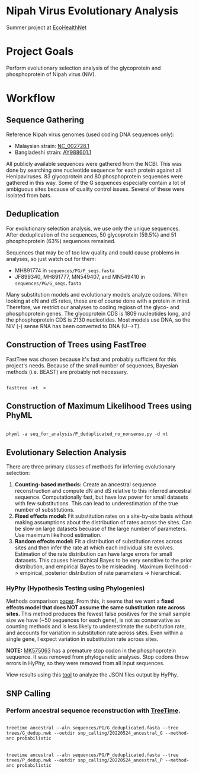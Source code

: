 # Nipah Virus Evolutionary Analysis

Summer project at <a href="https://www.ecohealthalliance.org/program/ecohealthnet" target="_blank">EcoHealthNet</a>

# Project Goals

Perform evolutionary selection analysis of the glycoprotein and phosphoprotein of Nipah virus (NiV). 

# Workflow

## Sequence Gathering

Reference Nipah virus genomes (used coding DNA sequences only):

<ul>
  <li>Malaysian strain: <a href="https://www.ncbi.nlm.nih.gov/nuccore/NC_002728.1" target="_blank">NC_002728.1</a></li>
  <li>Bangladeshi strain: <a href="https://www.ncbi.nlm.nih.gov/nuccore/AY988601.1" target="_blank">AY988601.1</a></li>
</ul>

All publicly available sequences were gathered from the NCBI. This was done by searching one nucleotide sequence for each protein against all Henipaviruses. 83 glycoprotein and 80 phosphoprotein sequences were gathered in this way. Some of the G sequences especially contain a lot of ambiguous sites because of quality control issues. Several of these were isolated from bats.

<!-- After removing extremely low-quality sequences (too many ambiguous nucleotides due to quality control issues, prevents alignment to the reference sequences), there were 79 glycoprotein and 79 phosphoprotein sequences (76/79 are from the same isolates).
 -->
 
## Deduplication

For evolutionary selection analysis, we use only the unique sequences. After deduplication of the sequences, 50 glycoprotein (59.5%) and 51 phosphoprotein (63%) sequences remained. 

Sequences that may be of too low quality and could cause problems in analyses, so just watch out for them:

<ul>
  <li>MH891774 in <code>sequences/PG/P_seqs.fasta</code></li>
  <li>JF899340, MH891777, MN549407, and MN549410 in <code>sequences/PG/G_seqs.fasta</code></li>
</ul>

Many substitution models and evolutionary models analyze codons. When looking at dN and dS rates, these are of course done with a protein in mind. Therefore, we restrict our analyses to coding regiosn of the glyco- and phosphoprotein genes. The glycoprotein CDS is 1809 nucleotides long, and the phosphoprotein CDS is 2130 nucleotides. Most models use DNA, so the NiV (-) sense RNA has been converted to DNA (U-->T). 

## Construction of Trees using FastTree

FastTree was chosen because it's fast and probably sufficient for this project's needs. Because of the small number of sequences, Bayesian methods (i.e. BEAST) are probably not necessary. 

<code>
fasttree -nt <seq_file.fasta> > <tree_file.nwk>
</code>

## Construction of Maximum Likelihood Trees using PhyML

<code>
phyml -a seq_for_analysis/P_deduplicated_no_nonsense.py -d nt
</code>

## Evolutionary Selection Analysis

There are three primary classes of methods for inferring evolutionary selection:

1. <b>Counting-based methods:</b> Create an ancestral sequence reconstruction and compute dN and dS relative to this inferred ancestral sequence. Computationally fast, but have low power for small datasets with few substitutions. This can lead to underestimation of the true number of substitutions.
2. <b>Fixed effects model:</b> Fit substitution rates on a site-by-site basis without making assumptions about the distribution of rates across the sites. Can be slow on large datasets becuase of the large number of parameters. Use maximum likelhood estimation.
3. <b>Random effects model:</b> Fit a distribution of substitution rates across sites and then infer the rate at which each individual site evolves. Estimation of the rate distribution can have large errors for small datasets. This causes hierarchical Bayes to be very sensitive to the prior distribution, and empirical Bayes to be misleading. Maximum likelihood -> empirical, posterior distribution of rate parameters -> hierarchical. 

### HyPhy (Hypothesis Testing using Phylogenies)

Methods comparison <a href="https://academic.oup.com/mbe/article/22/5/1208/1066893" target="_blank">paper</a>. From this, it seems that we want a <b>fixed effects model that does NOT assume the same substitution rate across sites. </b> This method produces the fewest false positives for the small sample size we have (~50 sequences for each gene), is not as conservative as counting methods and is less likely to underestimate the substitution rate, and accounts for variation in substitution rate across sites. Even within a single gene, I expect variation in substitution rate across sites. 

<b>NOTE:</b> <a href="https://www.ncbi.nlm.nih.gov/nuccore/MK575063" target="_blank">MK575063</a> has a premature stop codon in the phosphoprotein sequence. It was removed from phylogenetic analyses. Stop codons throw errors in HyPhy, so they were removed from all input sequences.

View results using this <a href="http://vision.hyphy.org" target="_blank">tool</a> to analyze the JSON files output by HyPhy.

## SNP Calling

### Perform ancestral sequence reconstruction with <a href="https://github.com/neherlab/treetime" target="_blank">TreeTime</a>. 

<code>
treetime ancestral --aln sequences/PG/G_deduplicated.fasta --tree trees/G_dedup.nwk --outdir snp_calling/20220524_ancestral_G --method-anc probabilistic
</code>

<br>

<code>
treetime ancestral --aln sequences/PG/P_deduplicated.fasta --tree trees/P_dedup.nwk --outdir snp_calling/20220524_ancestral_P --method-anc probabilistic
</code>
